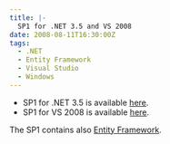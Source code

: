 ```yaml
---
title: |-
  SP1 for .NET 3.5 and VS 2008
date: 2008-08-11T16:30:00Z
tags:
  - .NET
  - Entity Framework
  - Visual Studio
  - Windows
---
```

* SP1 for .NET 3.5 is available [here][1].
* SP1 for VS 2008 is available [here][2].

The SP1 contains also [Entity Framework][3].

[1]: http://download.microsoft.com/download/2/0/e/20e90413-712f-438c-988e-fdaa79a8ac3d/dotnetfx35.exe
[2]: http://www.microsoft.com/downloads/details.aspx?FamilyID=27673c47-b3b5-4c67-bd99-84e525b5ce61&DisplayLang=en
[3]: http://blogs.msdn.com/adonet/archive/2008/08/11/rtm-is-finally-here.aspx